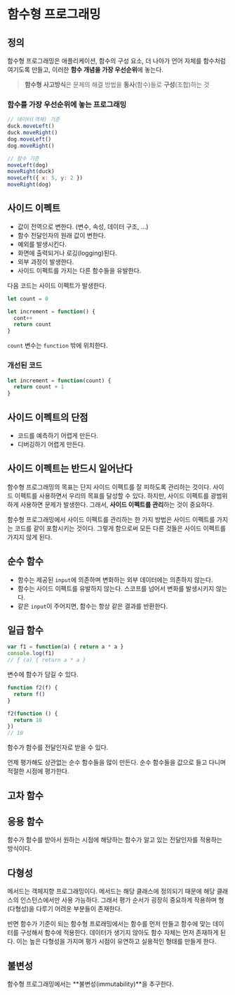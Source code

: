 # 함수형 프로그래밍

## 정의

함수형 프로그래밍은 애플리케이션, 함수의 구성 요소,
더 나아가 언어 자체를 함수처럼 여기도록 만들고,
이러한 **함수 개념을 가장 우선순위**에 놓는다.

> **함수형 사고방식**은 문제의 해결 방법을 **동사**(함수)들로 **구성**(조합)하는 것

### 함수를 가장 우선순위에 놓는 프로그래밍

```js
// 데이터(객체) 기준
duck.moveLeft()
duck.moveRight()
dog.moveLeft()
dog.moveRight()

// 함수 기준
moveLeft(dog)
moveRight(duck)
moveLeft({ x: 5, y: 2 })
moveRight(dog)
```

## 사이드 이펙트

- 값이 전역으로 변한다. (변수, 속성, 데이터 구조, ...)
- 함수 전달인자의 원래 값이 변한다.
- 예외를 발생시킨다.
- 화면에 출력되거나 로깅(logging)된다.
- 외부 과정이 발생한다.
- 사이드 이펙트를 가지는 다른 함수들을 유발한다.

다음 코드는 사이드 이펙트가 발생한다.

```js
let count = 0

let increment = function() {
  cont++
  return count
}
```

`count` 변수는 `function` 밖에 위치한다.

### 개선된 코드

```js
let increment = function(count) {
  return count + 1
}
```

## 사이드 이펙트의 단점

- 코드를 예측하기 어렵게 만든다.
- 디버깅하기 어렵게 만든다.

## 사이드 이펙트는 반드시 일어난다

함수형 프로그래밍의 목표는 단지 사이드 이펙트를 잘 피하도록 관리하는 것이다.
사이드 이펙트를 사용하면서 우리의 목표를 달성할 수 있다.
하지만, 사이드 이펙트를 광범위하게 사용하면 문제가 발생한다.
그래서, **사이드 이펙트를 관리**하는 것이 중요하다.

함수형 프로그래밍에서 사이드 이펙트를 관리하는 한 가지 방법은 사이드 이펙트를 가지는 코드를 같이 포함시키는 것이다.
그렇게 함으로써 모든 다른 것들은 사이드 이펙트를 가지지 않게 된다.

## 순수 함수

- 함수는 제공된 `input`에 의존하며 변화하는 외부 데이터에는 의존하지 않는다.
- 함수는 사이드 이펙트를 유발하지 않는다. 스코프를 넘어서 변화를 발생시키지 않는다.
- 같은 `input`이 주어지면, 함수는 항상 같은 결과를 반환한다.

## 일급 함수

```js
var f1 = function(a) { return a * a }
console.log(f1)
// ƒ (a) { return a * a }
```

변수에 함수가 담길 수 있다.

```js
function f2(f) {
  return f()
}

f2(function () {
  return 10
})
// 10
```

함수가 함수를 전달인자로 받을 수 있다.

언제 평가해도 상관없는 순수 함수들을 많이 만든다.
순수 함수들을 값으로 들고 다니며 적절한 시점에 평가한다.

## 고차 함수

## 응용 함수

함수가 함수를 받아서 원하는 시점에 해당하는 함수가 알고 있는 전달인자를 적용하는 방식이다.

## 다형성

메서드는 객체지향 프로그래밍이다.
메서드는 해당 클래스에 정의되기 때문에 해당 클래스의 인스턴스에서만 사용 가능하다.
그래서 평가 순서가 굉장히 중요하게 작용하며 형(다형성)을 다루기 어려운 부분들이 존재한다.

반면 함수가 기준이 되는 함수형 프로래밍에서는 함수를 먼저 만들고 함수에 맞는 데이터를 구성해서 함수에 적용한다.
데이터가 생기지 않아도 함수 자체는 먼저 존재하게 된다.
이는 높은 다형성을 가지며 평가 시점이 유연하고 실용적인 형태를 만들게 한다.

## 불변성

함수형 프로그래밍에서는 **불변성(immutability)**을 추구한다.
